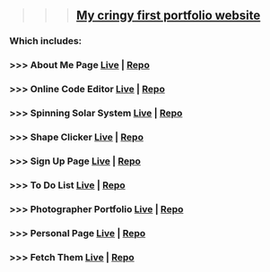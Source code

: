 >>> ## [My cringy first portfolio website](https://anatoly-makeyev.netlify.app/)

### Which includes:

### >>> About Me Page [Live](https://anatoly-makeyev.netlify.app/projects/aboutme/) | [Repo](https://github.com/A-Makeyev/AM/tree/master/projects/AboutMe/)

### >>> Online Code Editor [Live](https://anatoly-makeyev.netlify.app/projects/onlinecodeeditor/) | [Repo](https://github.com/A-Makeyev/AM/tree/master/projects/OnlineCodeEditor)

### >>> Spinning Solar System [Live](https://anatoly-makeyev.netlify.app/projects/spinningsolarsystem/) | [Repo](https://github.com/A-Makeyev/AM/tree/master/projects/SpinningSolarSystem)

### >>> Shape Clicker [Live](https://anatoly-makeyev.netlify.app/projects/moreprojects/work/shapeclicker/) | [Repo](https://github.com/A-Makeyev/AM/tree/master/projects/MoreProjects/work/ShapeClicker)

### >>> Sign Up Page [Live](https://anatoly-makeyev.netlify.app/projects/moreprojects/work/signuppage/) | [Repo](https://github.com/A-Makeyev/AM/tree/master/projects/MoreProjects/work/SignUpPage)

### >>> To Do List [Live](https://anatoly-makeyev.netlify.app/projects/moreprojects/work/todolist/) | [Repo](https://github.com/A-Makeyev/AM/tree/master/projects/MoreProjects/work/ToDoList)

### >>> Photographer Portfolio [Live](https://anatoly-makeyev.netlify.app/projects/moreprojects/work/photographerportfolio/) | [Repo](https://github.com/A-Makeyev/AM/tree/master/projects/MoreProjects/work/PhotographerPortfolio)

### >>> Personal Page [Live](https://anatoly-makeyev.netlify.app/projects/moreprojects/work/personalpage/) | [Repo](https://github.com/A-Makeyev/AM/tree/master/projects/MoreProjects/work/PersonalPage)

### >>> Fetch Them [Live](https://anatoly-makeyev.netlify.app/projects/moreprojects/work/fetchthem/) | [Repo](https://github.com/A-Makeyev/AM/tree/master/projects/MoreProjects/work/FetchThem)
